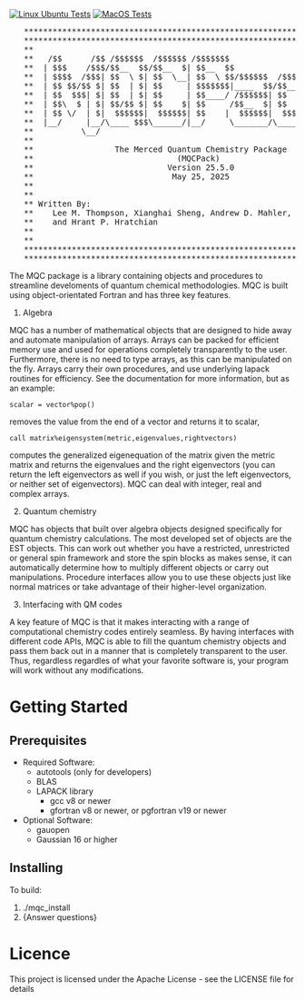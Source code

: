 [![Linux Ubuntu Tests](https://github.com/MQCPack/mqcPack/actions/workflows/linux.yml/badge.svg)](https://github.com/MQCPack/mqcPack/actions/workflows/linux.yml)
[![MacOS Tests](https://github.com/MQCPack/mqcPack/actions/workflows/macos.yml/badge.svg)](https://github.com/MQCPack/mqcPack/actions/workflows/macos.yml)
<pre>
   **************************************************************************
   **************************************************************************
   **                                                                      **
   **   /$$      /$$ /$$$$$$  /$$$$$$ /$$$$$$$                  /$$        ** 
   **  | $$$    /$$$/$$__  $$/$$__  $| $$__  $$                | $$        **
   **  | $$$$  /$$$| $$  \ $| $$  \__| $$  \ $$/$$$$$$  /$$$$$$| $$   /$$  ** 
   **  | $$ $$/$$ $| $$  | $| $$     | $$$$$$$|____  $$/$$_____| $$  /$$/  **
   **  | $$  $$$| $| $$  | $| $$     | $$____/ /$$$$$$| $$     | $$$$$$/   **
   **  | $$\  $ | $| $$/$$ $| $$    $| $$     /$$__  $| $$     | $$_  $$   **
   **  | $$ \/  | $|  $$$$$$|  $$$$$$| $$    |  $$$$$$|  $$$$$$| $$ \  $$  **
   **  |__/     |__/\____ $$$\______/|__/     \_______/\_______|__/  \__/  **
   **          \__/                                                        **
   **                                                                      **
   **                 The Merced Quantum Chemistry Package                 **
   **                              (MQCPack)                               **
   **                            Version 25.5.0                            **
   **                             May 25, 2025                             **
   **                                                                      **
   **                                                                      **
   ** Written By:                                                          **
   **    Lee M. Thompson, Xianghai Sheng, Andrew D. Mahler, Dave Mullally  **
   **    and Hrant P. Hratchian                                            **
   **                                                                      **
   **                                                                      **
   **************************************************************************
   **************************************************************************
</pre>                                                                      

The MQC package is a library containing objects and procedures to streamline develoments 
of quantum chemical methodologies. MQC is built using object-orientated Fortran and has 
three key features.  

1. Algebra

MQC has a number of mathematical objects that are designed to hide away and automate 
manipulation of arrays. Arrays can be packed for efficient memory use and used for 
operations completely transparently to the user. Furthermore, there is no need to type 
arrays, as this can be manipulated on the fly. Arrays carry their own procedures, and 
use underlying lapack routines for efficiency. See the documentation for more 
information, but as an example: 

	scalar = vector%pop()   
	
removes the value from the end of a vector and returns it to scalar,  

	call matrix%eigensystem(metric,eigenvalues,rightvectors)  
	
computes the generalized eigenequation of the matrix given the metric matrix and returns 
the eigenvalues and the right eigenvectors (you can return the left eigenvectors as well 
if you wish, or just the left eigenvectors, or neither set of eigenvectors). MQC can 
deal with integer, real and complex arrays. 

2. Quantum chemistry 

MQC has objects that built over algebra objects designed specifically for quantum 
chemistry calculations. The most developed set of objects are the EST objects. This can 
work out whether you have a restricted, unrestricted or general spin framework and store 
the spin blocks as makes sense, it can automatically determine how to multiply different 
objects or carry out manipulations. Procedure interfaces allow you to use these objects 
just like normal matrices or take advantage of their higher-level organization.  

3. Interfacing with QM codes

A key feature of MQC is that it makes interacting with a range of computational 
chemistry codes entirely seamless. By having interfaces with different code APIs, MQC is 
able to fill the quantum chemistry objects and pass them back out in a manner that is 
completely transparent to the user. Thus, regardless regardles of what your favorite 
software is, your program will work without any modifications. 
 
# Getting Started

## Prerequisites
  + Required Software:
	 - autotools (only for developers)
	 - BLAS
	 - LAPACK library
         - gcc v8 or newer
         - gfortran v8 or newer, or pgfortran v19 or newer
  + Optional Software:
	 - gauopen
	 - Gaussian 16 or higher

## Installing

  To build:
   1. ./mqc_install
   1. {Answer questions}

# Licence
  This project is licensed under the Apache License - see the LICENSE file for details


